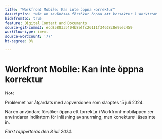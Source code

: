 ```yaml
---
title: "Workfront Mobile: Kan inte öppna korrektur"
description: "När en användare försöker öppna ett korrektur i Workfront-mobilappen ser användaren indikatorn för inläsning av snurrning, men korrekturet läses inte in."
hidefromtoc: true
feature: Digital Content and Documents
source-git-commit: ecd8588333404b8effc26111f34618c8e9cec459
workflow-type: tm+mt
source-wordcount: '77'
ht-degree: 0%

---
```



# Workfront Mobile: Kan inte öppna korrektur

>[!NOTE]
>
>Problemet har åtgärdats med appversionen som släpptes 15 juli 2024.

När en användare försöker öppna ett korrektur i Workfront-mobilappen ser användaren indikatorn för inläsning av snurrning, men korrekturet läses inte in.

_Först rapporterad den 8 juli 2024._
